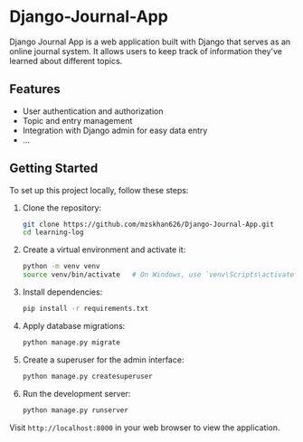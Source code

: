 # Django-Journal-App

Django Journal App is a web application built with Django that serves as an online journal system. It allows users to keep track of information they've learned about different topics.

## Features

- User authentication and authorization
- Topic and entry management
- Integration with Django admin for easy data entry
- ...

## Getting Started

To set up this project locally, follow these steps:

1. Clone the repository:

   ```bash
   git clone https://github.com/mzskhan626/Django-Journal-App.git
   cd learning-log
   ```

2. Create a virtual environment and activate it:

   ```bash
   python -m venv venv
   source venv/bin/activate   # On Windows, use `venv\Scripts\activate`
   ```

3. Install dependencies:

   ```bash
   pip install -r requirements.txt
   ```

4. Apply database migrations:

   ```bash
   python manage.py migrate
   ```

5. Create a superuser for the admin interface:

   ```bash
   python manage.py createsuperuser
   ```

6. Run the development server:

   ```bash
   python manage.py runserver
   ```

Visit `http://localhost:8000` in your web browser to view the application.
